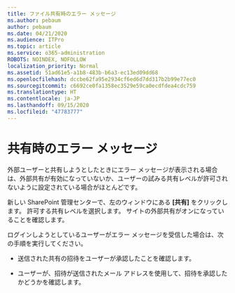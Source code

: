 ```yaml
---
title: ファイル共有時のエラー メッセージ
ms.author: pebaum
author: pebaum
ms.date: 04/21/2020
ms.audience: ITPro
ms.topic: article
ms.service: o365-administration
ROBOTS: NOINDEX, NOFOLLOW
localization_priority: Normal
ms.assetid: 51ad61e5-a1b8-483b-b6a3-ec13ed09dd68
ms.openlocfilehash: dccbe62fa95e2934cf6ed6d7dd317b2b99e77ec0
ms.sourcegitcommit: c6692ce0fa1358ec3529e59ca0ecdfdea4cdc759
ms.translationtype: HT
ms.contentlocale: ja-JP
ms.lasthandoff: 09/15/2020
ms.locfileid: "47783777"
---
```

# <a name="error-messages-when-sharing"></a>共有時のエラー メッセージ

外部ユーザーと共有しようとしたときにエラー メッセージが表示される場合は、外部共有が有効になっていないか、ユーザーの試みる共有レベルが許可されないように設定されている場合がほとんどです。
  
新しい SharePoint 管理センターで、左のウィンドウにある **[共有]** をクリックします。 許可する共有レベルを選択します。 サイトの外部共有がオンになっていることを確認します。 
  
ログインしようとしているユーザーがエラー メッセージを受信した場合は、次の手順を実行してください。
  
- 送信された共有の招待をユーザーが承認したことを確認します。
    
- ユーザーが、招待が送信されたメール アドレスを使用して、招待を承認したかどうかを確認します。
    

